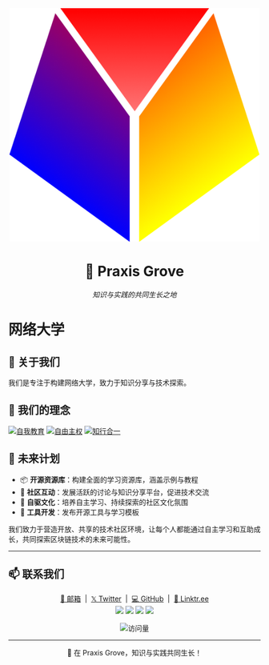 <div align="center">
  <img src="/img/logo.png" width="500" alt="Praxis Grove Logo" />
  <h1>🌱 Praxis Grove</h1>
  <p><i>知识与实践的共同生长之地</i></p>
</div>

# 网络大学

## 👋 关于我们

我们是专注于构建网络大学，致力于知识分享与技术探索。

<!-- 我们的核心内容：

- 🔮 **区块链智能合约开发**：系统化解析多链应用的安全原则与实践技巧
- 🎨 **Web/移动端前端开发**：从入门到精通的用户界面开发分享
- ⚙️ **后端服务开发**：高性能后端架构与服务实现指南
- 🧰 **底层系统实现**：深入探索高性能编程与系统架构
- 📊 **产品与项目分析**：深入解读市场热点与技术创新案例

我们热衷于通过优质内容，促进自主学习与技术成长，同时注重理论与实践的结合。 -->

## 🚀 我们的理念

[![自我教育](https://img.shields.io/badge/自我教育-倡导终身学习-c14438?style=for-the-badge&logo=bookstack&logoColor=white)](#)
[![自由主权](https://img.shields.io/badge/自由主权-技术赋能自主-0072b1?style=for-the-badge&logo=ethereum&logoColor=white)](#)
[![知行合一](https://img.shields.io/badge/知行合一-理论与实践-00acee?style=for-the-badge&logo=codepen&logoColor=white)](#)

<!-- ## 🛠️ 技术领域

### 💻 我们探索和分享的核心技能

<p align="center">
  <a href="https://skillicons.dev">
    <img src="https://skillicons.dev/icons?i=solidity,rust,go,react,vue,nextjs,nuxtjs,typescript,javascript,python,cpp,git,docker,linux" alt="技术栈" />
  </a>
</p>

<p align="center">
  <img src="https://img.shields.io/badge/-Solidity-363636?style=for-the-badge&logo=solidity" alt="Solidity" height="28" />
  <img src="https://img.shields.io/badge/-Rust-E43717?style=for-the-badge&logo=rust" alt="Rust" height="28" />
  <img src="https://img.shields.io/badge/-Go-00ADD8?style=for-the-badge&logo=go" alt="Go" height="28" />
  <img src="https://img.shields.io/badge/-React-61DAFB?style=for-the-badge&logo=react&logoColor=black" alt="React" height="28" />
  <img src="https://img.shields.io/badge/-Vue.js-4FC08D?style=for-the-badge&logo=vuedotjs&logoColor=white" alt="Vue.js" height="28" />
  <img src="https://img.shields.io/badge/-TypeScript-3178C6?style=for-the-badge&logo=typescript&logoColor=white" alt="TypeScript" height="28" />
  <img src="https://img.shields.io/badge/-C++-00599C?style=for-the-badge&logo=cplusplus" alt="C++" height="28" />
</p>

---

## 💼 内容方向

### 🔗 区块链编程

| **智能合约开发** | **链上应用设计** | **多链协议实现** |
|------------|--------------|------------|
| ![Solidity](https://img.shields.io/badge/Solidity-从入门到精通-777636?style=flat&logo=solidity) | ![Ethereum](https://img.shields.io/badge/Ethereum-生态应用-3C3C3D?style=flat&logo=ethereum) | ![跨链技术](https://img.shields.io/badge/跨链技术-互操作性-FF4B4B?style=flat) |
| ![Foundry](https://img.shields.io/badge/Foundry-高级测试框架-4A154B?style=flat) | ![Chainlink](https://img.shields.io/badge/Chainlink-预言机应用-375BD2?style=flat&logo=chainlink) | ![Rust](https://img.shields.io/badge/Rust-合约开发-000000?style=flat&logo=rust) |
| ![Uniswap](https://img.shields.io/badge/Uniswap-DEX协议分析-FF007A?style=flat&logo=uniswap) | ![L2解决方案](https://img.shields.io/badge/L2-扩展性方案-2965F1?style=flat) | ![AI与区块链](https://img.shields.io/badge/AI与区块链-融合创新-00A9D1?style=flat) |

### 💻 前端编程

| **Web前端开发** | **移动端开发** | **应用集成** |
|------------|--------------|------------|
| ![React](https://img.shields.io/badge/React-组件化开发-61DAFB?style=flat&logo=react) | ![React Native](https://img.shields.io/badge/React_Native-移动应用-0088CC?style=flat&logo=react) | ![Web3集成](https://img.shields.io/badge/Web3集成-钱包连接-F16822?style=flat) |
| ![Next.js](https://img.shields.io/badge/Next.js-服务端渲染-000000?style=flat&logo=nextdotjs) | ![Flutter](https://img.shields.io/badge/Flutter-跨平台UI-02569B?style=flat&logo=flutter) | ![DApp前端](https://img.shields.io/badge/DApp前端-用户交互-4285F4?style=flat) |
| ![Vue.js](https://img.shields.io/badge/Vue.js-渐进式框架-4FC08D?style=flat&logo=vuedotjs) | ![TypeScript](https://img.shields.io/badge/TypeScript-类型安全-3178C6?style=flat&logo=typescript) | ![AI增强UI](https://img.shields.io/badge/AI增强UI-智能交互-FF5A5F?style=flat) |

### 🖥️ 后端编程

| **服务器开发** | **系统架构** | **性能优化** |
|------------|--------------|------------|
| ![Go](https://img.shields.io/badge/Go-高并发服务-00ADD8?style=flat&logo=go) | ![系统安全](https://img.shields.io/badge/系统安全-防护机制-FF4B4B?style=flat) | ![C++](https://img.shields.io/badge/C++-底层实现-00599C?style=flat&logo=cplusplus) |
| ![Node.js](https://img.shields.io/badge/Node.js-异步IO-339933?style=flat&logo=nodedotjs) | ![Docker](https://img.shields.io/badge/Docker-容器化部署-2496ED?style=flat&logo=docker) | ![数据库优化](https://img.shields.io/badge/数据库-性能调优-4479A1?style=flat&logo=mysql) |
| ![Rust](https://img.shields.io/badge/Rust-高性能服务-000000?style=flat&logo=rust) | ![AI辅助开发](https://img.shields.io/badge/AI辅助开发-智能工具链-5A45FF?style=flat) | ![数据分析](https://img.shields.io/badge/数据分析-链上交易-EE0000?style=flat&logo=analyticsdata) |

我们提供系统的技术内容，结合 AI 工具高效辅助区块链技术的应用开发与内容创作，通过案例分析和实战项目帮助社区成员掌握核心技能。

## 📋 我们的内容与活动

- 📚 **技术专栏**：深入浅出的技术分享，从基础概念到高级应用
- 🛠️ **项目实战**：真实场景的开发案例，促进动手实践能力
- 🔍 **技术分析**：对主流区块链项目和技术的深度解析
- 🧪 **产品评测**：客观评估市场上的区块链产品与应用
- 🧭 **自学路径**：为区块链爱好者提供的自主学习资源与路径推荐

我们始终以分享和探索为核心，提供高质量、易于理解的区块链内容，鼓励自主学习与成长。

--- -->

## 🌱 未来计划

- 📦 **开源资源库**：构建全面的学习资源库，涵盖示例与教程
- 💬 **社区互动**：发展活跃的讨论与知识分享平台，促进技术交流
- 🚀 **自驱文化**：培养自主学习、持续探索的社区文化氛围
- 🔧 **工具开发**：发布开源工具与学习模板

我们致力于营造开放、共享的技术社区环境，让每个人都能通过自主学习和互助成长，共同探索区块链技术的未来可能性。

---

## 📫 联系我们

<div align="center">
  <a href="mailto:praxisgrovehub@gmail.com">📧 邮箱</a> &nbsp;|&nbsp;
  <a href="https://twitter.com/PraxisGrove">𝕏 Twitter</a> &nbsp;|&nbsp;
  <a href="https://github.com/praxisgrove">💻 GitHub</a> &nbsp;|&nbsp;
  <a href="https://linktr.ee/PraxisGrove">🔗 Linktr.ee</a>
</div>

<div align="center">
  <a href="https://www.youtube.com/@praxisgrove"><img src="https://img.shields.io/badge/YouTube-%23FF0000.svg?style=for-the-badge&logo=YouTube&logoColor=white" height="28" /></a>
  <a href="https://space.bilibili.com/606067853"><img src="https://img.shields.io/badge/bilibili-%2300A1D6.svg?style=for-the-badge&logo=bilibili&logoColor=white" height="28" /></a>
  <a href="https://www.xiaohongshu.com/user/profile/654a338e000000000400ad00"><img src="https://img.shields.io/badge/小红书-%23FF2442.svg?style=for-the-badge&logo=xiaohongshu&logoColor=white" height="28" /></a>
  <a href="https://v.douyin.com/gskKVT_rBno"><img src="https://img.shields.io/badge/抖音-%23000000.svg?style=for-the-badge&logo=tiktok&logoColor=white" height="28" /></a>
</div>

<div align="center" style="margin-top: 15px;">
  <img src="https://komarev.com/ghpvc/?username=praxisgrove" alt="访问量" />
</div>

---

<p align="center">🌱 在 Praxis Grove，知识与实践共同生长！</p>

